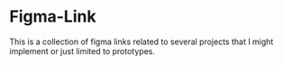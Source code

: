 # Figma-Link

This is a collection of figma links related to several projects that I might implement or just limited to prototypes.
